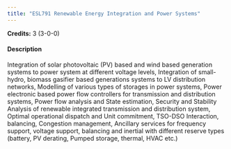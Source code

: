```yaml
---
title: "ESL791 Renewable Energy Integration and Power Systems"
---
```

**Credits:** 3 (3-0-0)

#### Description
Integration of solar photovoltaic (PV) based and wind based generation systems to power system at different voltage levels, Integration of small- hydro, biomass gasifier based generations systems to LV distribution networks, Modelling of various types of storages in power systems, Power electronic based power flow controllers for transmission and distribution systems, Power flow analysis and State estimation, Security and Stability Analysis of renewable integrated transmission and distribution system, Optimal operational dispatch and Unit commitment, TSO-DSO Interaction, balancing, Congestion management, Ancillary services for frequency support, voltage support, balancing and inertial with different reserve types (battery, PV derating, Pumped storage, thermal, HVAC etc.)